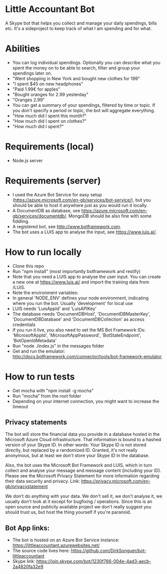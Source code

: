 # Little Accountant Bot

A Skype bot that helps you collect and manage your daily spendings, bills etc. It's a sideproject to
keep track of what I am spending and for what.

# Abilities
* You can log individual spendings. Optionally you can describe what you spent the money on to be able to search, filter and group your spendings later on.
 * "Went shopping in New York and bought new clothes for 199"
 * "I spent $45 on new headphones"
 * "Paid 1.99€ for apples"
 * "Bought oranges for 2.99 yesterday"
 * "Oranges 2.99"
* You can get a summary of your spendings, filtered by time or topic. If you don't specify a period or topic, the bot will aggregate everything.
 * "How much did I spent this month?"
 * "How much did I spent on clothes?"
 * "How much did I spent?"


# Requirements (local)
* Node.js server


# Requirements (server)
* I used the Azure Bot Service for easy setup (https://azure.microsoft.com/en-gb/services/bot-service/),
but you should be able to host it anywhere just as you would run it locally.
* A DocumentDB as database, see https://azure.microsoft.com/en-gb/services/documentdb/. MongoDB should be also fine with some fiddling.
* A registered bot, see http://www.botframework.com.
* The bot uses a LUIS app to analyse the input, see https://www.luis.ai/.


# How to run locally
* Clone this repo
* Run "npm install" (most importantly botframework and restify)
* Note that you need a LUIS app to analyse the user input. You can create a new one at https://www.luis.ai/ and import the training data from /LUIS.
* Note the environment variables:
 * In general 'NODE_ENV' defines your node environment, indicating where you run the bot. Usually 'development' for local use
 * LUIS needs 'LuisAppId' and 'LuisAPIKey'
 * The database needs 'DocumentDBHost', 'DocumentDBMasterKey', 'DocumentDBDatabase' and 'DocumentDBCollection' as access credentials
 * If you run it live, you also need to set the MS Bot Framework IDs: 'MicrosoftAppId', 'MicrosoftAppPassword', 'BotStateEndpoint', 'BotOpenIdMetadata'
* Run "node ./index.js" in the messages folder
* Get and run the emulator: http://docs.botframework.com/connector/tools/bot-framework-emulator


# How to run tests
* Get mocha with "npm install -g mocha"
* Run "mocha" from the root folder
* Depending on your internet connection, you might want to increase the timeout


## Privacy statements
The bot will store the financial data you provide in a database hosted in the Microsoft
Azure Cloud infrastructure. That information is bound to a hashed version of your Skype ID.
In other words: Your Skype ID is not stored directly, but replaced by a randomized ID.
Granted, it's not really anonymous, but at least we don't store your Skype ID in the database.

Also, the bot uses the Microsoft Bot Framework and LUIS, which in turn collect and analyse
your message and message content (including your ID). Please see the Microsoft Privacy
Statement for more information regarding their data security and privacy.
Link: https://privacy.microsoft.com/en-gb/privacystatement

We don't do anything with your data. We don't sell it, we don't analyse it, we usually don't
look at it except for bugfixing / operations. Since this is an open source and publicily
available project we don't really suggest you should trust us, but host the thing yourself if
you're paranoid.


## Bot App links:
* The bot is hosted on an Azure Bot Service instance: https://littleaccountant.azurewebsites.net/
* The source code lives here: https://github.com/DirkSonguer/bot-littleaccountant
* Skype link: https://join.skype.com/bot/1230f766-004e-4ad3-aecb-2a4820fa32e9
